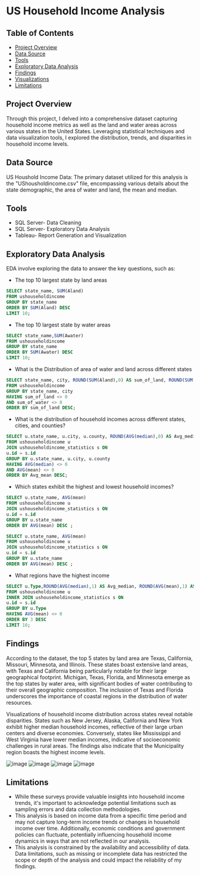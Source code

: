 # US Household Income Analysis

## Table of Contents

- [Project Overview](#project-overview)
- [Data Source](#data-source)
- [Tools](#tools)
- [Exploratory Data Analysis](#exploratory-data-analysis)
- [Findings](#findings)
- [Visualizations](#visualizations)
- [Limitations](#limitations)
  
## Project Overview
Through this project, I delved into a comprehensive dataset capturing household income metrics as well as the land and water areas across various states in the United States. Leveraging statistical techniques and data visualization tools, I explored the distribution, trends, and disparities in household income levels.
## Data Source
US Houshold Income Data: The primary dataset utilized for this analysis is the "UShousholdincome.csv" file, encompassing various details about the state demographic, the area of water and land, the mean and median.

## Tools
- SQL Server- Data Cleaning
- SQL Server- Exploratory Data Analysis
- Tableau- Report Generation and Visualization 
## Exploratory Data Analysis
EDA involve exploring the data to answer the key questions, such as:
- The top 10 largest state by land areas 
```sql
SELECT state_name, SUM(Aland)
FROM ushouseholdincome
GROUP BY state_name
ORDER BY SUM(Aland) DESC
LIMIT 10;
```
- The top 10 largest state by water areas
```sql
SELECT state_name,SUM(Awater)
FROM ushouseholdincome
GROUP BY state_name
ORDER BY SUM(Awater) DESC
LIMIT 10;
```
- What is the Distribution of area of water and land across different states 
```sql
SELECT state_name, city, ROUND(SUM(Aland),0) AS sum_of_land, ROUND(SUM(Awater),0) AS sum_of_water 
FROM ushouseholdincome
GROUP BY state_name, city
HAVING sum_of_land <> 0 
AND sum_of_water <> 0
ORDER BY sum_of_land DESC;
```
- What is the distribution of household incomes across different states, cities, and counties?
```sql
SELECT u.state_name, u.city, u.county, ROUND(AVG(median),0) AS Avg_median, ROUND(AVG(mean),0) AS Avg_mean
FROM ushouseholdincome u
JOIN ushouseholdincome_statistics s ON
u.id = s.id
GROUP BY u.state_name, u.city, u.county
HAVING AVG(median) <> 0
AND AVG(mean) <> 0
ORDER BY Avg_mean DESC;
```
- Which states exhibit the highest and lowest household incomes?
```sql
SELECT u.state_name, AVG(mean)
FROM ushouseholdincome u
JOIN ushouseholdincome_statistics s ON
u.id = s.id
GROUP BY u.state_name
ORDER BY AVG(mean) DESC ;

SELECT u.state_name, AVG(mean)
FROM ushouseholdincome u
JOIN ushouseholdincome_statistics s ON
u.id = s.id
GROUP BY u.state_name
ORDER BY AVG(mean) DESC ;
```
- What regions have the highest income

```sql
SELECT u.Type,ROUND(AVG(median),1) AS Avg_median, ROUND(AVG(mean),1) AS Avg_mean
FROM ushouseholdincome u
INNER JOIN ushouseholdincome_statistics s ON
u.id = s.id
GROUP BY u.Type
HAVING AVG(mean) <> 0
ORDER BY 3 DESC
LIMIT 10;
```
## Findings
According to the dataset, the top 5 states by land area are Texas, California, Missouri, Minnesota, and Illinois. These states boast extensive land areas, with Texas and California being particularly notable for their large geographical footprint.
Michigan, Texas, Florida, and Minnesota emerge as the top states by water area, with significant bodies of water contributing to their overall geographic composition. The inclusion of Texas and Florida underscores the importance of coastal regions in the distribution of water resources.


Visualizations of household income distribution across states reveal notable disparities. States such as New Jersey, Alaska, California and New York exhibit higher median household incomes, reflective of their large urban centers and diverse economies. Conversely, states like Mississippi and West Virginia have lower median incomes, indicative of socioeconomic challenges in rural areas. The findings also indicate that the Municipality region boasts the highest income levels.

![image](https://github.com/user-attachments/assets/345784ec-398f-4de9-aa88-cd3ec8387553)
![image](https://github.com/user-attachments/assets/fa0623fd-b97a-4bb9-adbe-4d621ef37bad)
![image](https://github.com/user-attachments/assets/676efe76-ab43-4de7-b9b0-953b9d599e0c)
![image](https://github.com/user-attachments/assets/2ed2e98f-f90c-4ba6-95a1-263594986459)
## Limitations

- While these surveys provide valuable insights into household income trends, it's important to acknowledge potential limitations such as sampling errors and data collection methodologies.
- This analysis is based on income data from a specific time period and may not capture long-term income trends or changes in household income over time. Additionally, economic conditions and government policies can fluctuate, potentially influencing household income dynamics in ways that are not reflected in our analysis.
- This analysis is constrained by the availability and accessibility of data. Data limitations, such as missing or incomplete data has restricted the scope or depth of the analysis and could impact the reliability of my findings.




